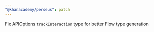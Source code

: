 ```yaml
---
"@khanacademy/perseus": patch
---
```


Fix APIOptions `trackInteraction` type for better Flow type generation
